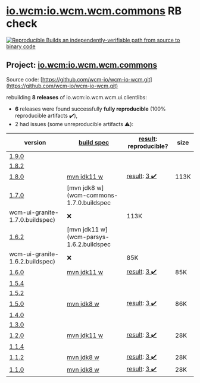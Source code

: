 [io.wcm:io.wcm.wcm.commons](https://search.maven.org/artifact/io.wcm/io.wcm.wcm.commons/) RB check
=======

[![Reproducible Builds](https://reproducible-builds.org/images/logos/rb.svg) an independently-verifiable path from source to binary code](https://reproducible-builds.org/)

## Project: [io.wcm:io.wcm.wcm.commons](https://search.maven.org/artifact/io.wcm/io.wcm.wcm.commons/)

Source code: [https://github.com/wcm-io/wcm-io-wcm.git](https://github.com/wcm-io/wcm-io-wcm.git)

rebuilding **8 releases** of io.wcm:io.wcm.wcm.ui.clientlibs:
- **6** releases were found successfully **fully reproducible** (100% reproducible artifacts :heavy_check_mark:),
- 2 had issues (some unreproducible artifacts :warning:):

| version | [build spec](/BUILDSPEC.md) | [result](https://reproducible-builds.org/docs/jvm/): reproducible? | size |
| -- | --------- | ------ | -- |
| [1.9.0](https://search.maven.org/artifact/io.wcm/io.wcm.wcm.commons/1.9.0/pom) | | | |
| [1.8.2](https://search.maven.org/artifact/io.wcm/io.wcm.wcm.commons/1.8.2/pom) | | | |
| [1.8.0](https://search.maven.org/artifact/io.wcm/io.wcm.wcm.commons/1.8.0/pom) | [mvn jdk11 w](wcm-commons-1.8.0.buildspec) | [result](io.wcm.wcm.commons-1.8.0.buildinfo): [3 :heavy_check_mark: ](io.wcm.wcm.commons-1.8.0.buildcompare) | 113K |
| [1.7.0](https://search.maven.org/artifact/io.wcm/io.wcm.wcm.commons/1.7.0/pom) | [mvn jdk8 w](wcm-commons-1.7.0.buildspec
wcm-ui-granite-1.7.0.buildspec) | :x: | 113K |
| [1.6.2](https://search.maven.org/artifact/io.wcm/io.wcm.wcm.parsys/1.6.2/pom) | [mvn jdk11 w](wcm-parsys-1.6.2.buildspec
wcm-ui-granite-1.6.2.buildspec) | :x: | 85K |
| [1.6.0](https://search.maven.org/artifact/io.wcm/io.wcm.wcm.parsys/1.6.0/pom) | [mvn jdk11 w](wcm-parsys-1.6.0.buildspec) | [result](io.wcm.wcm.parsys-1.6.0.buildinfo): [3 :heavy_check_mark: ](io.wcm.wcm.parsys-1.6.0.buildcompare) | 85K |
| [1.5.4](https://search.maven.org/artifact/io.wcm/io.wcm.wcm.parsys/1.5.4/pom) | | | |
| [1.5.2](https://search.maven.org/artifact/io.wcm/io.wcm.wcm.parsys/1.5.2/pom) | | | |
| [1.5.0](https://search.maven.org/artifact/io.wcm/io.wcm.wcm.parsys/1.5.0/pom) | [mvn jdk8 w](wcm-parsys-1.5.0.buildspec) | [result](io.wcm.wcm.parsys-1.5.0.buildinfo): [3 :heavy_check_mark: ](io.wcm.wcm.parsys-1.5.0.buildcompare) | 86K |
| [1.4.0](https://search.maven.org/artifact/io.wcm/io.wcm.wcm.parsys/1.4.0/pom) | | | |
| [1.3.0](https://search.maven.org/artifact/io.wcm/io.wcm.wcm.parsys/1.3.0/pom) | | | |
| [1.2.0](https://search.maven.org/artifact/io.wcm/io.wcm.wcm.ui.clientlibs/1.2.0/pom) | [mvn jdk11 w](wcm-ui-clientlibs-1.2.0.buildspec) | [result](io.wcm.wcm.ui.clientlibs-1.2.0.buildinfo): [3 :heavy_check_mark: ](io.wcm.wcm.ui.clientlibs-1.2.0.buildcompare) | 28K |
| [1.1.4](https://search.maven.org/artifact/io.wcm/io.wcm.wcm.ui.clientlibs/1.1.4/pom) | | | |
| [1.1.2](https://search.maven.org/artifact/io.wcm/io.wcm.wcm.ui.clientlibs/1.1.2/pom) | [mvn jdk8 w](wcm-ui-clientlibs-1.1.2.buildspec) | [result](io.wcm.wcm.ui.clientlibs-1.1.2.buildinfo): [3 :heavy_check_mark: ](io.wcm.wcm.ui.clientlibs-1.1.2.buildcompare) | 28K |
| [1.1.0](https://search.maven.org/artifact/io.wcm/io.wcm.wcm.ui.clientlibs/1.1.0/pom) | [mvn jdk8 w](wcm-ui-clientlibs-1.1.0.buildspec) | [result](io.wcm.wcm.ui.clientlibs-1.1.0.buildinfo): [3 :heavy_check_mark: ](io.wcm.wcm.ui.clientlibs-1.1.0.buildcompare) | 28K |
